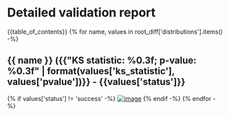 # Detailed validation report
{{table_of_contents}}
{% for name, values in root_diff['distributions'].items() -%}
## {{ name }} ({{"KS statistic: %0.3f; p-value: %0.3f" | format(values['ks_statistic'], values['pvalue'])}} - {{values['status']}}
{% if values['status'] != 'success' -%}
[![image]({{values['image']}})]({{values['image']}})
{% endif -%}
{% endfor -%}
